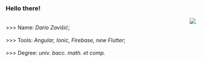 ### Hello there! 

<img align="right" src="https://github-readme-stats.vercel.app/api?username=zavovkci&show_icons=true&count_private=true&bg_color=00000000&include_all_commits=true" />

<br>
>>> Name: <i>Dario Zavišić</i>;<br><br>
>>> Tools: <i>Angular, Ionic, Firebase, new Flutter</i>;<br><br>
>>> Degree: <i>univ. bacc. math. et comp.</i>
